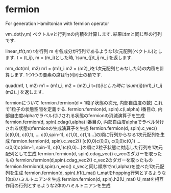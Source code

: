 # fermion
For generation Hamiltonian with fermion operator

vm_dot(v,m)
  ベクトルvと行列mの内積を計算します. 結果はmと同じ型の行列です.
  
linear_tf(t,m)
  tを行列 m を各成分が行列であるような1次元配列(ベクトル)とします.
  t = (t_ij), m = (m_i)とした時,
  \sum_{j}t_ij m_j
  を返します.
  
mm_dot(m1, m2)
  m1 = (m1)_i m2 = (m2)_iを1次元配列とみなした時の内積を計算します.
  1つ1つの要素の席は行列同士の積です.
  
quad(m1, t, m2)
  m1 = (m1)_i, m2 = (m2)_i t=(t)_ijとした時に
  \sum_{ij}(m1)_i t_ij (m2)_j
  を返します.
  
  
fermionについて
  fermion.fermion(d = 1粒子状態の次元, 内部自由度の数)
    これで1粒子の状態空間を定義する.
  fermion.fermion(d, spin).c(i,alpha)
    i番目の, 内部自由度alphaでラベル付けされる状態のfermionの消滅演算子を生成
  fermion.fermion(d, spin).cdag(i,alpha)
    i番目の, 内部自由度alphaでラベル付けされる状態のfermionの生成演算子を生成
  fermion.fermion(d, spin).c_vec()
    [c(0,0), c(0,1), ... c(0,spin-1), c(1,0), c(1,1)...]の順に行列からなる1次元配列を生成
  fermion.fermion(d, spin).c_vec2()
    [c(0,0)c(0,0), c(0,0)c(0,1) ... c(0,0)c(dim-1, spin-1), c(0,1)c(0,0)...]の順に2粒子状態に対応した行列を1次元配列として生成
  fermion.fermion(d, spin).cdag_vec()
    c_vecのダガーを取ったもの
  fermion.fermion(d,spin).cdag_vec2()
    c_vec2のダガーを取ったもの
  fermion.fermion(d,spin).n_vec()
    c_vecと同じ順序でn(i,alpha)を並べた1次元配列を生成
  fermion.fermion(d, spin).h1(t_mat)
    t_matをhopping行列とするような1体のハミルトニアンを生成
  fermion.fermion(d, spin).h2(U_mat)
    U_matを相互作用の行列とするような2体のハミルトニアンを生成
